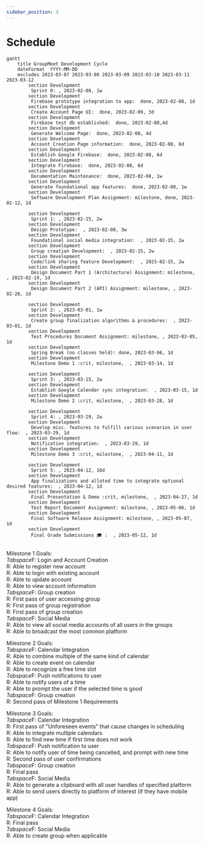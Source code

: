 ```yaml
---
sidebar_position: 3
---
```


# Schedule

```mermaid
gantt
    title GroupMeet Development Cycle
    dateFormat  YYYY-MM-DD
    excludes 2023-03-07 2023-03-08 2023-03-09 2023-03-10 2023-03-11 2023-03-12
        section Development 
         Sprint 0: , 2023-02-08, 1w
        section Development 
         Firebase prototype integration to app:  done, 2023-02-08, 1d
        section Development 
         Create Account Page UI:  done, 2023-02-09, 3d
        section Development 
         Firebase test db established:  done, 2023-02-08,4d
        section Development 
         Generate Welcome Page:  done, 2023-02-08, 4d
        section Development 
         Account Creation Page information:  done, 2023-02-08, 6d
        section Development 
         Establish Google Firebase:  done, 2023-02-08, 6d
        section Development 
         Integrate Firebase:  done, 2023-02-08, 6d
        section Development 
         Documentation Maintenance:  done, 2023-02-08, 1w
        section Development 
         Generate foundational app features:  done, 2023-02-08, 1w
        section Development 
         Software Development Plan Assignment: milestone, done, 2023-02-12, 1d
         
        section Development 
         Sprint 1: , 2023-02-15, 2w
        section Development 
         Design Prototype:  , 2023-02-08, 3w
        section Development 
         Foundational social media integration:  , 2023-02-15, 2w
        section Development 
         Group creation Development:  , 2023-02-15, 2w
        section Development 
         Code/link sharing feature Development:  , 2023-02-15, 2w
        section Development 
         Design Document Part 1 (Architecture) Assignment: milestone, , 2023-02-19, 1d
        section Development 
         Design Document Part 2 (API) Assignment: milestone, , 2023-02-26, 1d
         
        section Development 
         Sprint 2: , 2023-03-01, 1w
        section Development 
         Create group finalization algorithms & procedures:  , 2023-03-01, 1d
        section Development 
         Test Procedures Document Assignment: milestone, , 2023-03-05, 1d
        section Development 
         Spring Break (no classes held): done, 2023-03-06, 1d
        section Development 
         Milestone Demo 1 :crit, milestone,  , 2023-03-14, 1d
         
        section Development 
         Sprint 3: , 2023-03-15, 2w
        section Development 
         Establish Google Calendar sync integration:  , 2023-03-15, 1d
        section Development 
         Milestone Demo 2 :crit, milestone,  , 2023-03-28, 1d
         
        section Development 
         Sprint 4: , 2023-03-29, 2w
        section Development 
         Develop misc. features to fulfill various scenarios in user flow:  , 2023-03-29, 1d
        section Development 
         Notification integration:  , 2023-03-29, 1d
        section Development 
         Milestone Demo 3 :crit, milestone,  , 2023-04-11, 1d
         
        section Development 
         Sprint 5: , 2023-04-12, 16d
        section Development 
         App finalizations and alloted time to integrate optional desired features:  , 2023-04-12, 1d
        section Development 
         Final Presentation & Demo :crit, milestone,  , 2023-04-27, 1d
        section Development 
         Test Report Document Assignment: milestone, , 2023-05-06, 1d
        section Development 
         Final Software Release Assignment: milestone, , 2023-05-07, 1d
        section Development 
         Final Grade Submissions 🎓 :  , 2023-05-12, 1d
        
```
Milestone 1 Goals:<br/>
*Tabspace*F: Login and Account Creation<br/>
    R: Able to register new account<br/>
    R: Able to login with existing account<br/>
    R: Able to update account<br/>
    R: Able to view account information<br/>
*Tabspace*F: Group creation<br/>
    R: First pass of user accessing group<br/>
    R: First pass of group registration <br/>
    R: First pass of group creation <br/>
*Tabspace*F: Social Media<br/>
     R: Able to view all social media accounts of all users in the groups<br/>
     R: Able to broadcast the most common platform<br/>

Milestone 2 Goals:<br/>
*Tabspace*F: Calendar Integration<br/>
     R: Able to combine multiple of the same kind of calendar<br/>
     R: Able to create event on calendar<br/>
     R: Able to recognize a free time slot<br/>
*Tabspace*F: Push notifications to user<br/>
    R: Able to notify users of a time<br/>
    R: Able to prompt the user if the selected time is good<br/>
*Tabspace*F: Group creation<br/>
    R: Second pass of Milestone 1 Requirements<br/>

Milestone 3 Goals:<br/>
*Tabspace*F: Calendar Integration<br/>
    R: First pass of "Unforeseen events" that cause changes in scheduling<br/>
    R: Able to integrate multiple calendars<br/>
    R: Able to find new time if first time does not work<br/>
*Tabspace*F: Push notification to user<br/>
    R: Able to notify user of time being cancelled, and prompt with new time<br/>
    R: Second pass of user confirmations<br/>
*Tabspace*F: Group creation<br/>
    R: Final pass<br/>
*Tabspace*F: Social Media<br/>
    R: Able to generate a clipboard with all user handles of specified platform<br/>
    R: Able to send users directly to platform of interest (if they have mobile app)<br/>
    
Milestone 4 Goals:<br/>
*Tabspace*F: Calendar Integration<br/>
    R: Final pass<br/>
*Tabspace*F: Social Media<br/>
    R: Able to create group when applicable
